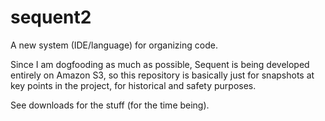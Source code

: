 sequent2
========

A new system (IDE/language) for organizing code.

Since I am dogfooding as much as possible, Sequent is being developed entirely on Amazon S3, so this repository
is basically just for snapshots at key points in the project, for historical and safety purposes.

See downloads for the stuff (for the time being).
